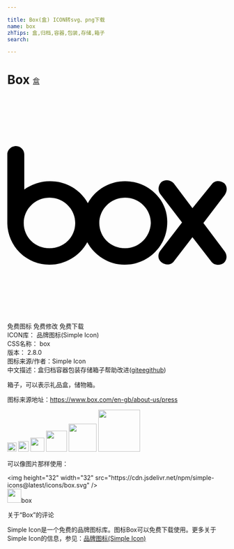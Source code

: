```yaml
---

title: Box(盒) ICON转svg、png下载
name: box
zhTips: 盒,归档,容器,包装,存储,箱子
search: 

---
```


# Box  <small style="font-size: 60%;font-weight: 100">盒</small>

<div id="svg" class="svg-wrap">
<svg role="img" xmlns="http://www.w3.org/2000/svg" viewBox="0 0 24 24"><title>Box icon</title><path d="M.959 5.523c-.54 0-.959.42-.959.899v7.549a4.59 4.59 0 004.613 4.494 4.717 4.717 0 004.135-2.457c.779 1.438 2.337 2.457 4.074 2.457 2.577 0 4.674-2.037 4.674-4.613.06-2.457-2.037-4.495-4.613-4.495-1.738 0-3.295.959-4.074 2.397-.78-1.438-2.338-2.397-4.135-2.397-1.079 0-2.038.36-2.817.899V6.422a.92.92 0 00-.898-.899zM17.602 9.26a.95.95 0 00-.704.158c-.36.3-.479.899-.18 1.318l2.397 3.116-2.396 3.115c-.3.42-.24.96.18 1.26.419.3 1.016.298 1.316-.122l2.039-2.636 2.096 2.697c.3.36.899.419 1.318.12.36-.3.42-.84.121-1.259l-2.338-3.115 2.338-3.057c.3-.419.298-1.018-.121-1.318-.48-.3-1.019-.24-1.318.18l-2.096 2.576-2.04-2.695c-.149-.18-.373-.3-.612-.338zM4.613 11.154c1.558 0 2.817 1.26 2.817 2.758 0 1.558-1.259 2.756-2.817 2.756-1.558 0-2.816-1.198-2.816-2.756 0-1.498 1.258-2.758 2.816-2.758zm8.27 0c1.558 0 2.816 1.26 2.816 2.758-.06 1.558-1.318 2.756-2.816 2.756-1.558 0-2.817-1.198-2.817-2.756 0-1.498 1.259-2.758 2.817-2.758Z"/></svg>
</div>
<detail full-name='box'></detail>

<div class="detail-page">
<p>
<span><span class="badge-success badge">免费图标</span> <span class="badge-success badge">免费修改</span>  <span class="badge-success badge">免费下载</span> </span>
<br/>
<span>
ICON库：
<span class="badge-secondary badge">品牌图标(Simple Icon)</span> 
</span>
<br/>
<span>
CSS名称：
<span class="badge-secondary badge">box</span> 
</span>

<br/>
<span>
版本：
<span class="badge-secondary badge">2.8.0</span> 
</span>
<br/>
<span>图标来源/作者：<span class="badge-light badge">Simple Icon</span></span> 
<br/>
<span class="zh-detail">中文描述：<span class="badge-primary badge">盒</span><span class="badge-primary badge">归档</span><span class="badge-primary badge">容器</span><span class="badge-primary badge">包装</span><span class="badge-primary badge">存储</span><span class="badge-primary badge">箱子</span><span class="help-link"><span>帮助改进</span>(<a href="https://gitee.com/liuwave/icon-helper/edit/master/json/brands/box.json" target="_blank" rel="noopener noreferrer">gitee</a><a href="https://github.com/liuwave/icon-helper/edit/master/json/brands/box.json" target="_blank" rel="noopener noreferrer">github</a></span>)</span><br/>
</p>
</div><div class="description description alert alert-light"><p>箱子，可以表示礼品盒，储物箱。</p><p>图标来源地址：<a href="https://www.box.com/en-gb/about-us/press" target="_blank" rel="noopener noreferrer">https://www.box.com/en-gb/about-us/press</a></p></div>
<div class="alert alert-dark">
<img height="21" width="21" src="https://cdn.jsdelivr.net/npm/simple-icons@latest/icons/box.svg" />
<img height="24" width="24" src="https://cdn.jsdelivr.net/npm/simple-icons@latest/icons/box.svg" />
<img height="32" width="32" src="https://cdn.jsdelivr.net/npm/simple-icons@latest/icons/box.svg" />
<img height="48" width="48" src="https://cdn.jsdelivr.net/npm/simple-icons@latest/icons/box.svg" />
<img height="64" width="64" src="https://cdn.jsdelivr.net/npm/simple-icons@latest/icons/box.svg" />
<img height="96" width="96" src="https://cdn.jsdelivr.net/npm/simple-icons@latest/icons/box.svg" />

</div>
<div>
  <p>可以像图片那样使用：    
  </p>
  <div class="alert alert-primary" style="font-size: 14px">
    &lt;img height="32" width="32" src="https://cdn.jsdelivr.net/npm/simple-icons@latest/icons/box.svg" /&gt;
    <copy-btn content='<img height="32" width="32" src="https://cdn.jsdelivr.net/npm/simple-icons@latest/icons/box.svg" />'></copy-btn>
  </div>
  <div class="alert alert-secondary">
    <img height="32" width="32" src="https://cdn.jsdelivr.net/npm/simple-icons@latest/icons/box.svg" />box
    <copy-btn content="box" btn-title="复制图标名称"></copy-btn>
  </div>
</div>

<Vssue title="关于“Box”的评论" >关于“Box”的评论</Vssue>


<div><p>Simple Icon是一个免费的品牌图标库。图标Box可以免费下载使用。更多关于  Simple Icon的信息，参见：<a target="_blank" href="https://iconhelper.cn/brands.html">品牌图标(Simple Icon)</a>
</p></div>
